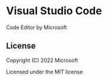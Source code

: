 # Visual Studio Code

Code Editor by Microsoft


## License

Copyright (C) 2022 Microsoft

Licensed under the MIT license
